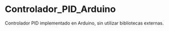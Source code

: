 # Controlador_PID_Arduino
Controlador PID implementado en Arduino, sin utilizar bibliotecas externas.
